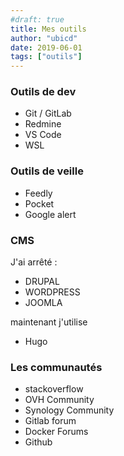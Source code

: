 ```yaml
---
#draft: true
title: Mes outils
author: "ubicd"
date: 2019-06-01
tags: ["outils"]
---
```





### Outils de dev

* Git / GitLab
* Redmine
* VS Code
* WSL

### Outils de veille

* Feedly
* Pocket
* Google alert

### CMS

J'ai arrêté :
* DRUPAL
* WORDPRESS
* JOOMLA

maintenant j'utilise 
* Hugo

### Les communautés

* stackoverflow
* OVH Community
* Synology Community
* Gitlab forum
* Docker Forums
* Github
